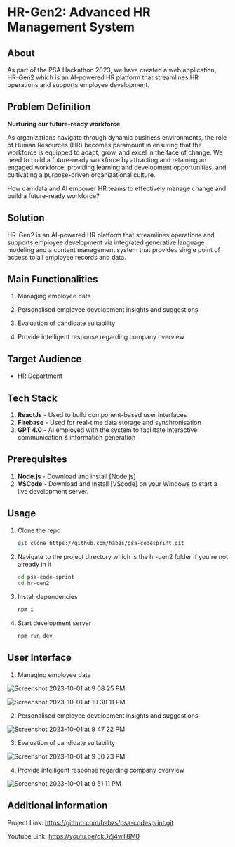 # HR-Gen2: Advanced HR Management System

## About

As part of the PSA Hackathon 2023, we have created a web application, HR-Gen2 which is an AI-powered HR platform that streamlines HR operations and supports employee development.

## Problem Definition

**Nurturing our future-ready workforce**

As organizations navigate through dynamic business environments, the role of Human Resources (HR) becomes paramount in ensuring that the workforce is equipped to adapt, grow, and excel in the face of change. We need to build a future-ready workforce by attracting and retaining an engaged workforce, providing learning and development opportunities, and cultivating a purpose-driven organizational culture.

How can data and AI empower HR teams to effectively manage change and build a future-ready workforce?

## Solution

HR-Gen2 is an AI-powered HR platform that streamlines operations and supports employee development via integrated generative language modeling and a content management system that provides single point of access to all employee records and data.

## Main Functionalities

1. Managing employee data

2. Personalised employee development insights and suggestions

3. Evaluation of candidate suitability

4. Provide intelligent response regarding company overview

## Target Audience

- HR Department

## Tech Stack

1. **ReactJs** - Used to build component-based user interfaces
2. **Firebase** - Used for real-time data storage and synchronisation
3. **GPT 4.0** - AI employed with the system to facilitate interactive communication & information generation

## Prerequisites

1. **Node.js** - Download and install [Node.js]
2. **VSCode** - Download and install [VScode] on your Windows to start a live development server.

## Usage

1. Clone the repo

   ```bash
   git clone https://github.com/habzs/psa-codesprint.git
   ```

2. Navigate to the project directory which is the hr-gen2 folder if you're not already in it

   ```bash
   cd psa-code-sprint
   cd hr-gen2
   ```

3. Install dependencies

   ```bash
   npm i
   ```

4. Start development server

   ```bash
   npm run dev
   ```

## User Interface

1. Managing employee data

![Screenshot 2023-10-01 at 9 08 25 PM](https://github.com/sandhiyasukumaran/psa-codesprint/assets/116448556/7122907f-d8a5-4815-b091-f4718aa4b551)

![Screenshot 2023-10-01 at 10 30 11 PM](https://github.com/sandhiyasukumaran/psa-codesprint/assets/116448556/2a936e44-b715-460b-8b75-758d10be0aa8)

2. Personalised employee development insights and suggestions

![Screenshot 2023-10-01 at 9 47 22 PM](https://github.com/sandhiyasukumaran/psa-codesprint/assets/116448556/b3834f14-0612-46c6-a589-d086ef74df4c)

3. Evaluation of candidate suitability

![Screenshot 2023-10-01 at 9 50 23 PM](https://github.com/sandhiyasukumaran/psa-codesprint/assets/116448556/284772b5-fc5a-49cc-9b6f-cebeccb000d6)

4. Provide intelligent response regarding company overview

![Screenshot 2023-10-01 at 9 51 11 PM](https://github.com/sandhiyasukumaran/psa-codesprint/assets/116448556/f334e80c-898c-4f13-9ac0-c0a9e7f204f4)

## Additional information

Project Link: https://github.com/habzs/psa-codesprint.git

Youtube Link: https://youtu.be/okDZj4wT8M0
